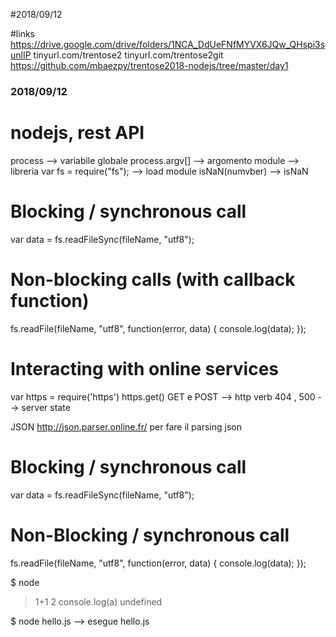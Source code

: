 #2018/09/12

#links
https://drive.google.com/drive/folders/1NCA_DdUeFNfMYVX6JQw_QHspi3sunlIP
tinyurl.com/trentose2
tinyurl.com/trentose2git
https://github.com/mbaezpy/trentose2018-nodejs/tree/master/day1

### 2018/09/12

# nodejs, rest API
process  			--> variabile globale
process.argv[]  	--> argomento
module 							--> libreria
var fs = require("fs"); 		--> load module
isNaN(numvber)    --> isNaN

# Blocking / synchronous call
var data = fs.readFileSync(fileName, "utf8");

# Non-blocking calls (with callback function)
fs.readFile(fileName, "utf8", function(error, data) {
  console.log(data);
});

# Interacting with online services
var https = require('https')
https.get()
GET e POST   	--> http verb
404 , 500 		--> server state

JSON
http://json.parser.online.fr/
per fare il parsing json

# Blocking / synchronous call
var data = fs.readFileSync(fileName, "utf8");


# Non-Blocking / synchronous call
fs.readFile(fileName, "utf8", function(error, data) {
  console.log(data);
});


$ node
> 1+1
2
> console.log(a)
undefined

$ node hello.js 	--> esegue hello.js